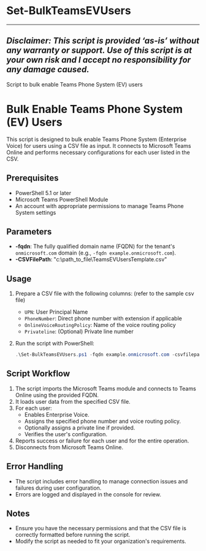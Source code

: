 # Set-BulkTeamsEVUsers

-----------------------------------------------------------------

_*Disclaimer:* This script is provided ‘as-is’ without any warranty or support. Use of this script is at your own risk and I accept no responsibility for any damage caused._
---------------------------------------------------------------------------

Script to bulk enable Teams Phone System (EV) users

# Bulk Enable Teams Phone System (EV) Users

This script is designed to bulk enable Teams Phone System (Enterprise Voice) for users using a CSV file as input. It connects to Microsoft Teams Online and performs necessary configurations for each user listed in the CSV.

## Prerequisites

- PowerShell 5.1 or later
- Microsoft Teams PowerShell Module
- An account with appropriate permissions to manage Teams Phone System settings

## Parameters

- **-fqdn**: The fully qualified domain name (FQDN) for the tenant's `onmicrosoft.com` domain (e.g., `-fqdn example.onmicrosoft.com`).
- **-CSVFilePath**: "c:\path_to_file\TeamsEVUsersTemplate.csv"
## Usage

1. Prepare a CSV file with the following columns: (refer to the sample csv file)
   - `UPN`: User Principal Name
   - `PhoneNumber`: Direct phone number with extension if applicable
   - `OnlineVoiceRoutingPolicy`: Name of the voice routing policy
   - `Privateline`: (Optional) Private line number

2. Run the script with PowerShell:

   ```powershell
   .\Set-BulkTeamsEVUsers.ps1 -fqdn example.onmicrosoft.com -csvfilepath "c:\path_to_file\TeamsEVUsersTemplate.csv"
   ```

## Script Workflow

1. The script imports the Microsoft Teams module and connects to Teams Online using the provided FQDN.
2. It loads user data from the specified CSV file.
3. For each user:
   - Enables Enterprise Voice.
   - Assigns the specified phone number and voice routing policy.
   - Optionally assigns a private line if provided.
   - Verifies the user's configuration.
4. Reports success or failure for each user and for the entire operation.
5. Disconnects from Microsoft Teams Online.

## Error Handling

- The script includes error handling to manage connection issues and failures during user configuration.
- Errors are logged and displayed in the console for review.

## Notes

- Ensure you have the necessary permissions and that the CSV file is correctly formatted before running the script.
- Modify the script as needed to fit your organization's requirements.
